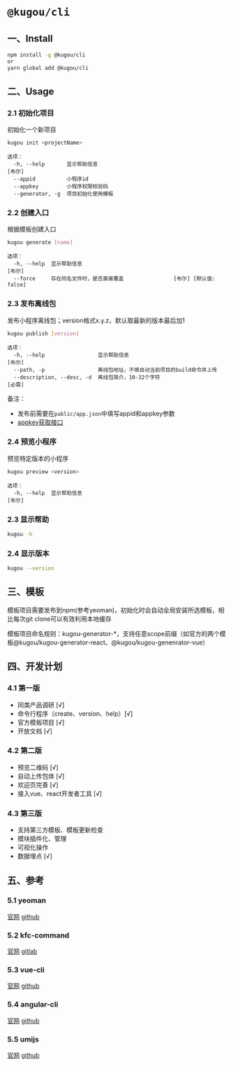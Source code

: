 # `@kugou/cli`

## 一、Install
```bash
npm install -g @kugou/cli
or
yarn global add @kugou/cli
```

## 二、Usage

### 2.1 初始化项目

初始化一个新项目

```bash
kugou init <projectName>
```

```
选项：
  -h, --help       显示帮助信息                                           [布尔]
  --appid          小程序id
  --appkey         小程序权限校验码
  --generator, -g  项目初始化使用模板
```

### 2.2 创建入口

根据模板创建入口

```bash
kugou generate [name]
```

```
选项：
  -h, --help  显示帮助信息                                                [布尔]
  --force     存在同名文件时，是否直接覆盖                [布尔] [默认值: false]
```

### 2.3 发布离线包

发布小程序离线包；version格式x.y.z，默认取最新的版本最后加1

```bash
kugou publish [version]
```

```
选项：
  -h, --help                 显示帮助信息                                 [布尔]
  --path, -p                 离线包地址，不填自动当前项目的build命令并上传
  --description, --desc, -d  离线包简介，10-32个字符                      [必需]
```

备注：

- 发布前需要在```public/app.json```中填写appid和appkey参数
- [appkey获取接口](http://doc.kugou.net/showdoc-master/web/#/11?page_id=5878)

### 2.4 预览小程序

预览特定版本的小程序

```bash
kugou preview <version>
```

```
选项：
  -h, --help  显示帮助信息                                                [布尔]
```

### 2.3 显示帮助
```bash
kugou -h
```

### 2.4 显示版本
```bash
kugou --version
```

## 三、模板

模板项目需要发布到npm(参考yeoman)，初始化时会自动全局安装所选模板，相比每次git clone可以有效利用本地缓存

模板项目命名规则：kugou-generator-*，支持任意scope前缀（如官方的两个模板@kugou/kugou-generator-react、@kugou/kugou-genenrator-vue）

## 四、开发计划
### 4.1 第一版

- 同类产品调研 [√]
- 命令行程序（create、version、help）[√]
- 官方模板项目 [√]
- 开放文档 [√]

### 4.2 第二版
- 预览二维码 [√]
- 自动上传包体 [√]
- 欢迎页完善 [√]
- 接入vue、react开发者工具 [√]

### 4.3 第三版
- 支持第三方模板、模板更新检查
- 模块插件化、管理
- 可视化操作
- 数据埋点 [√]

## 五、参考
### 5.1 yeoman
[官网](https://yeoman.io/)
[github](https://github.com/yeoman/yeoman)

### 5.2 kfc-command
[官网](http://doc.kugou.net/showdoc-master/web/#/5?page_id=4333)
[gitlab](http://git.kugou.net/fe-lab/kfc-command)

### 5.3 vue-cli
[官网](https://cli.vuejs.org/zh/)
[github](https://github.com/vuejs/vue-cli)

### 5.4 angular-cli
[官网](https://cli.angular.io/)
[github](https://github.com/angular/angular-cli)

### 5.5 umijs
[官网](https://umijs.org/)
[github](https://github.com/umijs/umi)

